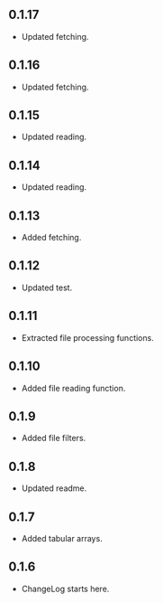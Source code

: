 ## 0.1.17

* Updated fetching.

## 0.1.16

* Updated fetching.

## 0.1.15

* Updated reading.

## 0.1.14

* Updated reading.

## 0.1.13

* Added fetching.

## 0.1.12

* Updated test.

## 0.1.11

* Extracted file processing functions.

## 0.1.10

* Added file reading function.

## 0.1.9

* Added file filters.

## 0.1.8

* Updated readme.

## 0.1.7

* Added tabular arrays.

## 0.1.6

* ChangeLog starts here.
